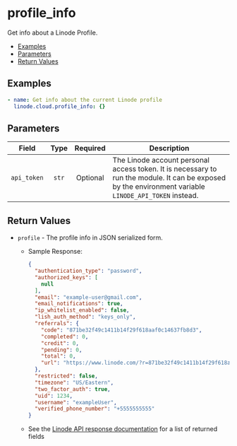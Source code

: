 # profile_info

Get info about a Linode Profile.

- [Examples](#examples)
- [Parameters](#parameters)
- [Return Values](#return-values)

## Examples

```yaml
- name: Get info about the current Linode profile
  linode.cloud.profile_info: {}
```


## Parameters

| Field     | Type | Required | Description                                                                  |
|-----------|------|----------|------------------------------------------------------------------------------|
| `api_token` | <center>`str`</center> | <center>Optional</center> | The Linode account personal access token. It is necessary to run the module. It can be exposed by the environment variable `LINODE_API_TOKEN` instead.   |

## Return Values

- `profile` - The profile info in JSON serialized form.

    - Sample Response:
        ```json
        {
          "authentication_type": "password",
          "authorized_keys": [
            null
          ],
          "email": "example-user@gmail.com",
          "email_notifications": true,
          "ip_whitelist_enabled": false,
          "lish_auth_method": "keys_only",
          "referrals": {
            "code": "871be32f49c1411b14f29f618aaf0c14637fb8d3",
            "completed": 0,
            "credit": 0,
            "pending": 0,
            "total": 0,
            "url": "https://www.linode.com/?r=871be32f49c1411b14f29f618aaf0c14637fb8d3"
          },
          "restricted": false,
          "timezone": "US/Eastern",
          "two_factor_auth": true,
          "uid": 1234,
          "username": "exampleUser",
          "verified_phone_number": "+5555555555"
        }
        ```
    - See the [Linode API response documentation](https://www.linode.com/docs/api/profile/#profile-view__response-samples) for a list of returned fields


